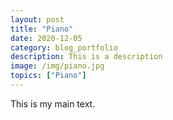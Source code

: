 ```yaml
---
layout: post
title: "Piano"
date: 2020-12-05
category: blog_portfolio
description: This is a description
image: /img/piano.jpg
topics: ["Piano"]
---
```


This is my main text.